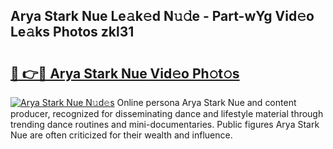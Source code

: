 ## Arya Stark Nue Le𝚊k𝚎d N𝚞𝚍e - Part-wYg Vid𝚎o Le𝚊ks Photos zkl31

# <h2><a href="http://fbasx94.evod.top/?m=Arya+Stark+Nue">🔗 👉🔴 Arya Stark Nue Vid𝚎o Ph𝚘t𝚘s</a></h2>

[![Arya Stark Nue N𝚞d𝚎s](https://i.imgur.com/8V9OHl7.gif)](http://fbasx94.evod.top/?m=Arya+Stark+Nue)
Online persona Arya Stark Nue and content producer, recognized for disseminating dance and lifestyle material through trending dance routines and mini-documentaries. Public figures Arya Stark Nue are often criticized for their wealth and influence. 
